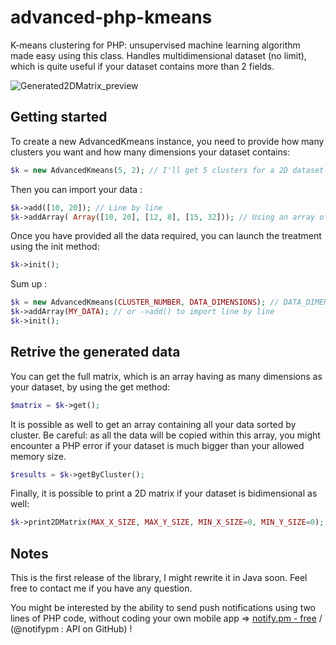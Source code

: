 # advanced-php-kmeans

K-means clustering for PHP: unsupervised machine learning algorithm made easy using this class. Handles multidimensional dataset (no limit), which is quite useful if your dataset contains more than 2 fields.

![Generated2DMatrix_preview](https://i.imgur.com/c8FzzSA.png)

## Getting started

To create a new AdvancedKmeans instance, you need to provide how many clusters you want and how many dimensions your dataset contains:

```php
$k = new AdvancedKmeans(5, 2); // I'll get 5 clusters for a 2D dataset (x, y)
```

Then you can import your data :

```php
$k->add([10, 20]); // Line by line
$k->addArray( Array([10, 20], [12, 8], [15, 32])); // Using an array of lines
```

Once you have provided all the data required, you can launch the treatment using the init method:

```php
$k->init();
```

Sum up :

```php
$k = new AdvancedKmeans(CLUSTER_NUMBER, DATA_DIMENSIONS); // DATA_DIMENSIONS = 2 by default
$k->addArray(MY_DATA); // or ->add() to import line by line
$k->init();
```

## Retrive the generated data

You can get the full matrix, which is an array having as many dimensions as your dataset, by using the get method:

```php
$matrix = $k->get();
```

It is possible as well to get an array containing all your data sorted by cluster. Be careful: as all the data will be copied within this array, you might encounter a PHP error if your dataset is much bigger than your allowed memory size.

```php
$results = $k->getByCluster();
```

Finally, it is possible to print a 2D matrix if your dataset is bidimensional as well:

```php
$k->print2DMatrix(MAX_X_SIZE, MAX_Y_SIZE, MIN_X_SIZE=0, MIN_Y_SIZE=0); // You must define the maximum size of the matrix
```

## Notes

This is the first release of the library, I might rewrite it in Java soon. Feel free to contact me if you have any question.

You might be interested by the ability to send push notifications using two lines of PHP code, without coding your own mobile app => [notify.pm - free](https://notify.pm/) / (@notifypm : API on GitHub) !
